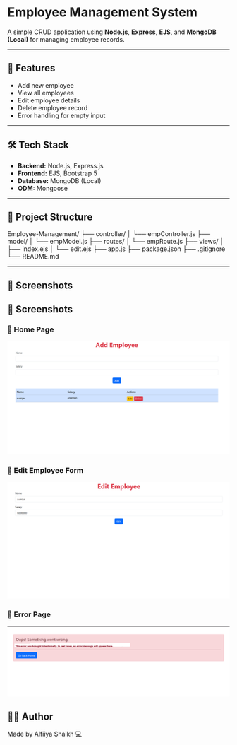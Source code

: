 # Employee Management System

A simple CRUD application using **Node.js**, **Express**, **EJS**, and **MongoDB (Local)** for managing employee records.

---

## 📌 Features

- Add new employee
- View all employees
- Edit employee details
- Delete employee record
- Error handling for empty input

---

## 🛠 Tech Stack

- **Backend:** Node.js, Express.js
- **Frontend:** EJS, Bootstrap 5
- **Database:** MongoDB (Local)
- **ODM:** Mongoose

---

## 📂 Project Structure
Employee-Management/
├── controller/
│ └── empController.js
├── model/
│ └── empModel.js
├── routes/
│ └── empRoute.js
├── views/
│ ├── index.ejs
│ └── edit.ejs
├── app.js
├── package.json
├── .gitignore
└── README.md


---

## 📸 Screenshots

   ## 📸 Screenshots

### 🔹 Home Page
![Home Page](./screenshots/Home.png)

### 🔹 Edit Employee Form
![Edit Form](./screenshots/EditPage.png)

### 🔹 Error Page
![Error Page](./screenshots/Error.png)




## 🙋‍♀️ Author

Made by Alfiiya Shaikh 💻
